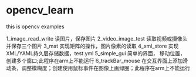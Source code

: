 # opencv_learn
this is opencv examples

1_image_read_write 读图片，保存图片
2_video_image_test 读取视频或摄像头  并保存三个图片
3_mat 实现矩阵的操作，图片像素的读取
4_xml_store 实现XML/YAML持久层存储数据，test.yml
5_simple_gui 简单的界面， 移动位置， 创建多个窗口;此程序在arm上不能运行
6_trackBar_mouse 在交互界面上添加滑动条，调整模糊度；创建使用鼠标事件在图像上画绿圈；此程序在arm上不能运行



